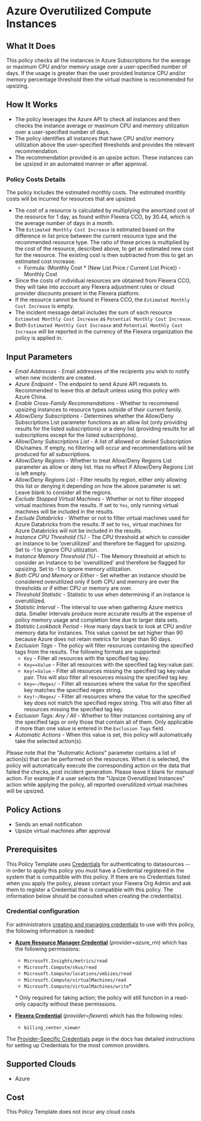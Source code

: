 # Azure Overutilized Compute Instances

## What It Does

This policy checks all the instances in Azure Subscriptions for the average or maximum CPU and/or memory usage over a user-specified number of days. If the usage is greater than the user provided Instance CPU and/or memory percentage threshold then the virtual machine is recommended for upsizing.

## How It Works

- The policy leverages the Azure API to check all instances and then checks the instance average or maximum CPU and memory utilization over a user-specified number of days.
- The policy identifies all instances that have CPU and/or memory utilization above the user-specified thresholds and provides the relevant recommendation.
- The recommendation provided is an upsize action. These instances can be upsized in an automated manner or after approval.

### Policy Costs Details

The policy includes the estimated monthly costs. The estimated monthly costs will be incurred for resources that are upsized.

- The cost of a resource is calculated by multiplying the amortized cost of the resource for 1 day, as found within Flexera CCO, by 30.44, which is the average number of days in a month.
- The `Estimated Monthly Cost Increase` is estimated based on the difference in list price between the current resource type and the recommended resource type. The ratio of these prices is multiplied by the cost of the resource, described above, to get an estimated new cost for the resource. The existing cost is then subtracted from this to get an estimated cost increase.
  - Formula: (Monthly Cost * (New List Price / Current List Price)) - Monthly Cost
- Since the costs of individual resources are obtained from Flexera CCO, they will take into account any Flexera adjustment rules or cloud provider discounts present in the Flexera platform.
- If the resource cannot be found in Flexera CCO, the `Estimated Monthly Cost Increase` is empty.
- The incident message detail includes the sum of each resource `Estimated Monthly Cost Increase` as `Potential Monthly Cost Increase`.
- Both `Estimated Monthly Cost Increase` and `Potential Monthly Cost Increase` will be reported in the currency of the Flexera organization the policy is applied in.

## Input Parameters

- *Email Addresses* - Email addresses of the recipients you wish to notify when new incidents are created.
- *Azure Endpoint* - The endpoint to send Azure API requests to. Recommended to leave this at default unless using this policy with Azure China.
- *Enable Cross-Family Recommendations* - Whether to recommend upsizing instances to resource types outside of their current family.
- *Allow/Deny Subscriptions* - Determines whether the Allow/Deny Subscriptions List parameter functions as an allow list (only providing results for the listed subscriptions) or a deny list (providing results for all subscriptions except for the listed subscriptions).
- *Allow/Deny Subscriptions List* - A list of allowed or denied Subscription IDs/names. If empty, no filtering will occur and recommendations will be produced for all subscriptions.
- *Allow/Deny Regions* - Whether to treat Allow/Deny Regions List parameter as allow or deny list. Has no effect if Allow/Deny Regions List is left empty.
- *Allow/Deny Regions List* - Filter results by region, either only allowing this list or denying it depending on how the above parameter is set. Leave blank to consider all the regions.
- *Exclude Stopped Virtual Machines* - Whether or not to filter stopped virtual machines from the results. If set to `Yes`, only running virtual machines will be included in the results.
- *Exclude Databricks* - Whether or not to filter virtual machines used for Azure Databricks from the results. If set to `Yes`, virtual machines for Azure Databricks will not be included in the results.
- *Instance CPU Threshold (%)* - The CPU threshold at which to consider an instance to be 'overutilized' and therefore be flagged for upsizing. Set to -1 to ignore CPU utilization.
- *Instance Memory Threshold (%)* - The Memory threshold at which to consider an instance to be 'overutilized' and therefore be flagged for upsizing. Set to -1 to ignore memory utilization.
- *Both CPU and Memory or Either* - Set whether an instance should be considered overutilized only if both CPU and memory are over the thresholds or if either CPU or memory are over.
- *Threshold Statistic* - Statistic to use when determining if an instance is overutilized.
- *Statistic Interval* - The interval to use when gathering Azure metrics data. Smaller intervals produce more accurate results at the expense of policy memory usage and completion time due to larger data sets.
- *Statistic Lookback Period* - How many days back to look at CPU and/or memory data for instances. This value cannot be set higher than 90 because Azure does not retain metrics for longer than 90 days.
- *Exclusion Tags* - The policy will filter resources containing the specified tags from the results. The following formats are supported:
  - `Key` - Filter all resources with the specified tag key.
  - `Key==Value` - Filter all resources with the specified tag key:value pair.
  - `Key!=Value` - Filter all resources missing the specified tag key:value pair. This will also filter all resources missing the specified tag key.
  - `Key=~/Regex/` - Filter all resources where the value for the specified key matches the specified regex string.
  - `Key!~/Regex/` - Filter all resources where the value for the specified key does not match the specified regex string. This will also filter all resources missing the specified tag key.
- *Exclusion Tags: Any / All* - Whether to filter instances containing any of the specified tags or only those that contain all of them. Only applicable if more than one value is entered in the `Exclusion Tags` field.
- *Automatic Actions* - When this value is set, this policy will automatically take the selected action(s).

Please note that the "Automatic Actions" parameter contains a list of action(s) that can be performed on the resources. When it is selected, the policy will automatically execute the corresponding action on the data that failed the checks, post incident generation. Please leave it blank for *manual* action.
For example if a user selects the "Upsize Overutilized Instances" action while applying the policy, all reported overutilized virtual machines will be upsized.

## Policy Actions

- Sends an email notification
- Upsize virtual machines after approval

## Prerequisites

This Policy Template uses [Credentials](https://docs.flexera.com/flexera/EN/Automation/ManagingCredentialsExternal.htm) for authenticating to datasources -- in order to apply this policy you must have a Credential registered in the system that is compatible with this policy. If there are no Credentials listed when you apply the policy, please contact your Flexera Org Admin and ask them to register a Credential that is compatible with this policy. The information below should be consulted when creating the credential(s).

### Credential configuration

For administrators [creating and managing credentials](https://docs.flexera.com/flexera/EN/Automation/ManagingCredentialsExternal.htm) to use with this policy, the following information is needed:

- [**Azure Resource Manager Credential**](https://docs.flexera.com/flexera/EN/Automation/ProviderCredentials.htm#automationadmin_109256743_1124668) (*provider=azure_rm*) which has the following permissions:
  - `Microsoft.Insights/metrics/read`
  - `Microsoft.Compute/skus/read`
  - `Microsoft.Compute/locations/vmSizes/read`
  - `Microsoft.Compute/virtualMachines/read`
  - `Microsoft.Compute/virtualMachines/write`*

  \* Only required for taking action; the policy will still function in a read-only capacity without these permissions.

- [**Flexera Credential**](https://docs.flexera.com/flexera/EN/Automation/ProviderCredentials.htm) (*provider=flexera*) which has the following roles:
  - `billing_center_viewer`

The [Provider-Specific Credentials](https://docs.flexera.com/flexera/EN/Automation/ProviderCredentials.htm) page in the docs has detailed instructions for setting up Credentials for the most common providers.

## Supported Clouds

- Azure

## Cost

This Policy Template does not incur any cloud costs
